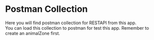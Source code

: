 # Postman Collection
Here you will find postman collection for RESTAPI from this app.<br>
You can load this collection to postman for test this app.
Remember to create an animalZone first.